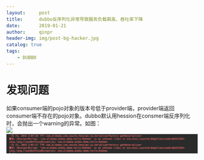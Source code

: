 ```yaml
---
layout:     post
title:      dubbo反序列化异常导致服务负载飙高、吞吐率下降
date:       2019-01-21
author:     qinpr
header-img: img/post-bg-hacker.jpg
catalog: true
tags:
    - DUBBO
---
```


# 发现问题
  如果consumer端的pojo对象的版本号低于provider端，provider端返回consumer端不存在的pojo对象。dubbo默认用hession在consmer端反序列化时，会抛出一个warning的异常。如图：<br/>
  ![](https://ws4.sinaimg.cn/large/006tNc79gy1fjdam0wvhhj305d0283yf.jpg)
  ![](img/20190121/hession_error.png)
  
